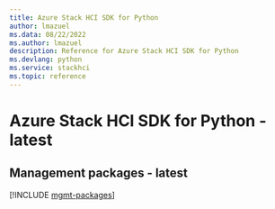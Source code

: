 ```yaml
---
title: Azure Stack HCI SDK for Python
author: lmazuel
ms.data: 08/22/2022
ms.author: lmazuel
description: Reference for Azure Stack HCI SDK for Python
ms.devlang: python
ms.service: stackhci
ms.topic: reference
---
```

# Azure Stack HCI SDK for Python - latest

## Management packages - latest
[!INCLUDE [mgmt-packages](stack-hci-mgmt-index.md)]